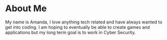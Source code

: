 # About Me
My name is Amanda, I love anything tech related and have always wanted to get into coding. I am hoping to eventually be able to create games and applications but my long term goal is to work in Cyber Security.
